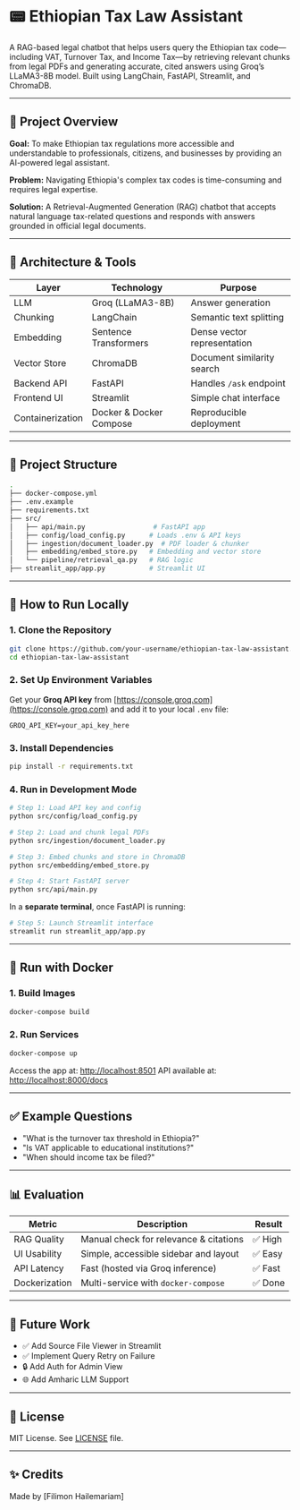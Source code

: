 # 📟 Ethiopian Tax Law Assistant

A RAG-based legal chatbot that helps users query the Ethiopian tax code—including VAT, Turnover Tax, and Income Tax—by retrieving relevant chunks from legal PDFs and generating accurate, cited answers using Groq’s LLaMA3-8B model. Built using LangChain, FastAPI, Streamlit, and ChromaDB.

---

## 📌 Project Overview

**Goal:** To make Ethiopian tax regulations more accessible and understandable to professionals, citizens, and businesses by providing an AI-powered legal assistant.

**Problem:** Navigating Ethiopia's complex tax codes is time-consuming and requires legal expertise.

**Solution:** A Retrieval-Augmented Generation (RAG) chatbot that accepts natural language tax-related questions and responds with answers grounded in official legal documents.

---

## 🧠 Architecture & Tools

| Layer            | Technology              | Purpose                     |
| ---------------- | ----------------------- | --------------------------- |
| LLM              | Groq (LLaMA3-8B)        | Answer generation           |
| Chunking         | LangChain               | Semantic text splitting     |
| Embedding        | Sentence Transformers   | Dense vector representation |
| Vector Store     | ChromaDB                | Document similarity search  |
| Backend API      | FastAPI                 | Handles `/ask` endpoint     |
| Frontend UI      | Streamlit               | Simple chat interface       |
| Containerization | Docker & Docker Compose | Reproducible deployment     |

---

## 📂 Project Structure

```bash
.
├── docker-compose.yml
├── .env.example
├── requirements.txt
├── src/
│   ├── api/main.py                 # FastAPI app
│   ├── config/load_config.py      # Loads .env & API keys
│   ├── ingestion/document_loader.py  # PDF loader & chunker
│   ├── embedding/embed_store.py   # Embedding and vector store
│   └── pipeline/retrieval_qa.py   # RAG logic
├── streamlit_app/app.py           # Streamlit UI
```

---

## 🥪 How to Run Locally

### 1. Clone the Repository

```bash
git clone https://github.com/your-username/ethiopian-tax-law-assistant.git
cd ethiopian-tax-law-assistant
```

### 2. Set Up Environment Variables

Get your **Groq API key** from [https://console.groq.com](https://console.groq.com) and add it to your local `.env` file:

```env
GROQ_API_KEY=your_api_key_here
```

### 3. Install Dependencies

```bash
pip install -r requirements.txt
```

### 4. Run in Development Mode

```bash
# Step 1: Load API key and config
python src/config/load_config.py

# Step 2: Load and chunk legal PDFs
python src/ingestion/document_loader.py

# Step 3: Embed chunks and store in ChromaDB
python src/embedding/embed_store.py

# Step 4: Start FastAPI server
python src/api/main.py
```

In a **separate terminal**, once FastAPI is running:

```bash
# Step 5: Launch Streamlit interface
streamlit run streamlit_app/app.py
```

---

## 🐳 Run with Docker

### 1. Build Images

```bash
docker-compose build
```

### 2. Run Services

```bash
docker-compose up
```

Access the app at: [http://localhost:8501](http://localhost:8501)
API available at: [http://localhost:8000/docs](http://localhost:8000/docs)

---

## ✅ Example Questions

* "What is the turnover tax threshold in Ethiopia?"
* "Is VAT applicable to educational institutions?"
* "When should income tax be filed?"

---

## 📊 Evaluation

| Metric             | Description                            | Result |
| ------------------ | -------------------------------------- | ------ |
| RAG Quality        | Manual check for relevance & citations | ✅ High |
| UI Usability       | Simple, accessible sidebar and layout  | ✅ Easy |
| API Latency        | Fast (hosted via Groq inference)       | ✅ Fast |
| Dockerization      | Multi-service with `docker-compose`    | ✅ Done |
---

## 🚀 Future Work

* ✅ Add Source File Viewer in Streamlit
* ✅ Implement Query Retry on Failure
* 🔒 Add Auth for Admin View
* 🌐 Add Amharic LLM Support

---

## 📜 License

MIT License. See [LICENSE](LICENSE) file.

---

## ✨ Credits

Made by [Filimon Hailemariam]

